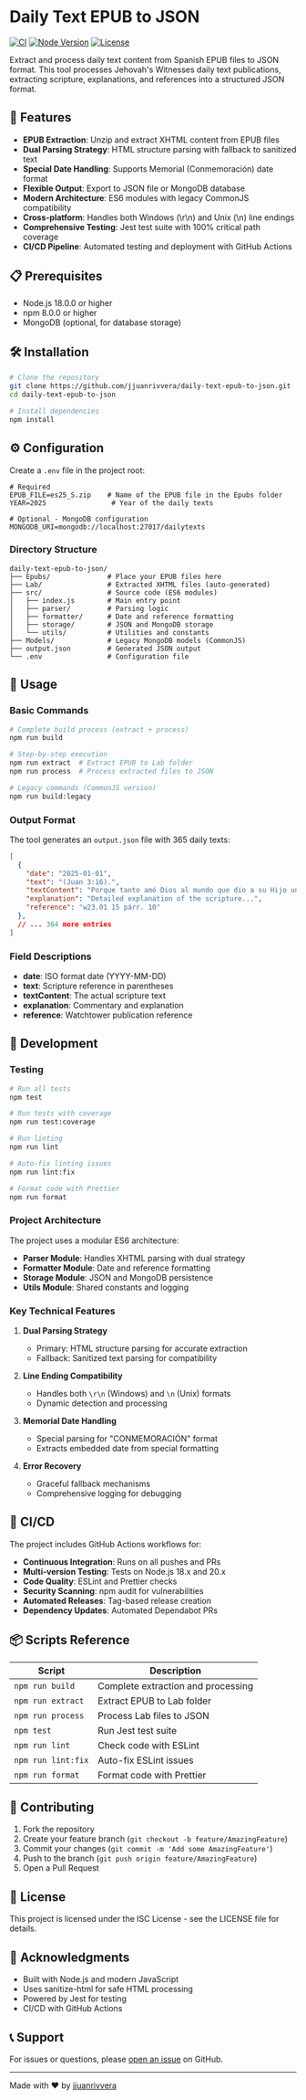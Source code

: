 # Daily Text EPUB to JSON

[![CI](https://github.com/jjuanrivvera/daily-text-epub-to-json/actions/workflows/ci.yml/badge.svg)](https://github.com/jjuanrivvera/daily-text-epub-to-json/actions/workflows/ci.yml)
[![Node Version](https://img.shields.io/badge/node-%3E%3D18.0.0-brightgreen)](https://nodejs.org)
[![License](https://img.shields.io/badge/license-ISC-blue)](LICENSE)

Extract and process daily text content from Spanish EPUB files to JSON format. This tool processes Jehovah's Witnesses daily text publications, extracting scripture, explanations, and references into a structured JSON format.

## 🚀 Features

- **EPUB Extraction**: Unzip and extract XHTML content from EPUB files
- **Dual Parsing Strategy**: HTML structure parsing with fallback to sanitized text
- **Special Date Handling**: Supports Memorial (Conmemoración) date format
- **Flexible Output**: Export to JSON file or MongoDB database
- **Modern Architecture**: ES6 modules with legacy CommonJS compatibility
- **Cross-platform**: Handles both Windows (\r\n) and Unix (\n) line endings
- **Comprehensive Testing**: Jest test suite with 100% critical path coverage
- **CI/CD Pipeline**: Automated testing and deployment with GitHub Actions

## 📋 Prerequisites

- Node.js 18.0.0 or higher
- npm 8.0.0 or higher
- MongoDB (optional, for database storage)

## 🛠️ Installation

```bash
# Clone the repository
git clone https://github.com/jjuanrivvera/daily-text-epub-to-json.git
cd daily-text-epub-to-json

# Install dependencies
npm install
```

## ⚙️ Configuration

Create a `.env` file in the project root:

```env
# Required
EPUB_FILE=es25_S.zip    # Name of the EPUB file in the Epubs folder
YEAR=2025                # Year of the daily texts

# Optional - MongoDB configuration
MONGODB_URI=mongodb://localhost:27017/dailytexts
```

### Directory Structure

```
daily-text-epub-to-json/
├── Epubs/              # Place your EPUB files here
├── Lab/                # Extracted XHTML files (auto-generated)
├── src/                # Source code (ES6 modules)
│   ├── index.js        # Main entry point
│   ├── parser/         # Parsing logic
│   ├── formatter/      # Date and reference formatting
│   ├── storage/        # JSON and MongoDB storage
│   └── utils/          # Utilities and constants
├── Models/             # Legacy MongoDB models (CommonJS)
├── output.json         # Generated JSON output
└── .env                # Configuration file
```

## 🎯 Usage

### Basic Commands

```bash
# Complete build process (extract + process)
npm run build

# Step-by-step execution
npm run extract  # Extract EPUB to Lab folder
npm run process  # Process extracted files to JSON

# Legacy commands (CommonJS version)
npm run build:legacy
```

### Output Format

The tool generates an `output.json` file with 365 daily texts:

```json
[
  {
    "date": "2025-01-01",
    "text": "(Juan 3:16).",
    "textContent": "Porque tanto amó Dios al mundo que dio a su Hijo unigénito.",
    "explanation": "Detailed explanation of the scripture...",
    "reference": "w23.01 15 párr. 10"
  },
  // ... 364 more entries
]
```

### Field Descriptions

- **date**: ISO format date (YYYY-MM-DD)
- **text**: Scripture reference in parentheses
- **textContent**: The actual scripture text
- **explanation**: Commentary and explanation
- **reference**: Watchtower publication reference

## 🧪 Development

### Testing

```bash
# Run all tests
npm test

# Run tests with coverage
npm run test:coverage

# Run linting
npm run lint

# Auto-fix linting issues
npm run lint:fix

# Format code with Prettier
npm run format
```

### Project Architecture

The project uses a modular ES6 architecture:

- **Parser Module**: Handles XHTML parsing with dual strategy
- **Formatter Module**: Date and reference formatting
- **Storage Module**: JSON and MongoDB persistence
- **Utils Module**: Shared constants and logging

### Key Technical Features

1. **Dual Parsing Strategy**
   - Primary: HTML structure parsing for accurate extraction
   - Fallback: Sanitized text parsing for compatibility

2. **Line Ending Compatibility**
   - Handles both `\r\n` (Windows) and `\n` (Unix) formats
   - Dynamic detection and processing

3. **Memorial Date Handling**
   - Special parsing for "CONMEMORACIÓN" format
   - Extracts embedded date from special formatting

4. **Error Recovery**
   - Graceful fallback mechanisms
   - Comprehensive logging for debugging

## 🔄 CI/CD

The project includes GitHub Actions workflows for:

- **Continuous Integration**: Runs on all pushes and PRs
- **Multi-version Testing**: Tests on Node.js 18.x and 20.x
- **Code Quality**: ESLint and Prettier checks
- **Security Scanning**: npm audit for vulnerabilities
- **Automated Releases**: Tag-based release creation
- **Dependency Updates**: Automated Dependabot PRs

## 📦 Scripts Reference

| Script | Description |
|--------|-------------|
| `npm run build` | Complete extraction and processing |
| `npm run extract` | Extract EPUB to Lab folder |
| `npm run process` | Process Lab files to JSON |
| `npm test` | Run Jest test suite |
| `npm run lint` | Check code with ESLint |
| `npm run lint:fix` | Auto-fix ESLint issues |
| `npm run format` | Format code with Prettier |

## 🤝 Contributing

1. Fork the repository
2. Create your feature branch (`git checkout -b feature/AmazingFeature`)
3. Commit your changes (`git commit -m 'Add some AmazingFeature'`)
4. Push to the branch (`git push origin feature/AmazingFeature`)
5. Open a Pull Request

## 📄 License

This project is licensed under the ISC License - see the LICENSE file for details.

## 🙏 Acknowledgments

- Built with Node.js and modern JavaScript
- Uses sanitize-html for safe HTML processing
- Powered by Jest for testing
- CI/CD with GitHub Actions

## 📞 Support

For issues or questions, please [open an issue](https://github.com/jjuanrivvera/daily-text-epub-to-json/issues) on GitHub.

---

Made with ❤️ by [jjuanrivvera](https://github.com/jjuanrivvera)